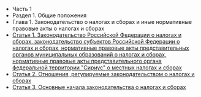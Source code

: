 * Часть 1
* Раздел 1. Общие положения
* Глава 1. Законодательство о налогах и сборах и иные нормативные правовые акты о налогах и сборах
* [Статья 1. Законодательство Российской Федерации о налогах и сборах, законодательство субъектов Российской Федерации о налогах и сборах, нормативные правовые акты представительных органов муниципальных образований о налогах и сборах, нормативные правовые акты представительного органа федеральной территории "Сириус" о местных налогах и сборах](https://lalawland.github.io/eurasia/russia/taxes/art1)
* [Статья 2. Отношения, регулируемые законодательством о налогах и сборах](https://lalawland.github.io/eurasia/russia/taxes/art2)
* [Статья 3. Основные начала законодательства о налогах и сборах](https://lalawland.github.io/eurasia/russia/taxes/art3)
